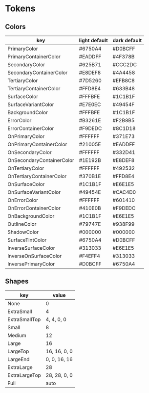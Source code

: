 # Tokens



## Colors

| key                       | light default | dark default |
| ------------------------- | ------------- | ------------ |
| PrimaryColor              | #6750A4       | #D0BCFF      |
| PrimaryContainerColor     | #EADDFF       | #4F378B      |
| SecondaryColor            | #625B71       | #CCC2DC      |
| SecondaryContainerColor   | #E8DEF8       | #4A4458      |
| TertiaryColor             | #7D5260       | #EFB8C8      |
| TertiaryContainerColor    | #FFD8E4       | #633B48      |
| SurfaceColor              | #FFFBFE       | #1C1B1F      |
| SurfaceVariantColor       | #E7E0EC       | #49454F      |
| BackgroundColor           | #FFFBFE       | #1C1B1F      |
| ErrorColor                | #B3261E       | #F2B8B5      |
| ErrorContainerColor       | #F9DEDC       | #8C1D18      |
| OnPrimaryColor            | #FFFFFF       | #371E73      |
| OnPrimaryContainerColor   | #21005E       | #EADDFF      |
| OnSecondaryColor          | #FFFFFF       | #332D41      |
| OnSecondaryContainerColor | #1E192B       | #E8DEF8      |
| OnTertiaryColor           | #FFFFFF       | #492532      |
| OnTertiaryContainerColor  | #370B1E       | #FFD8E4      |
| OnSurfaceColor            | #1C1B1F       | #E6E1E5      |
| OnSurfaceVariantColor     | #49454E       | #CAC4D0      |
| OnErrorColor              | #FFFFFF       | #601410      |
| OnErrorContainerColor     | #410E0B       | #F9DEDC      |
| OnBackgroundColor         | #1C1B1F       | #E6E1E5      |
| OutlineColor              | #79747E       | #938F99      |
| ShadowColor               | #000000       | #000000      |
| SurfaceTintColor          | #6750A4       | #D0BCFF      |
| InverseSurfaceColor       | #313033       | #E6E1E5      |
| InverseOnSurfaceColor     | #F4EFF4       | #313033      |
| InversePrimaryColor       | #D0BCFF       | #6750A4      |



## Shapes

| key           | value        |
| ------------- | ------------ |
| None          | 0            |
| ExtraSmall    | 4            |
| ExtraSmallTop | 4, 4, 0, 0   |
| Small         | 8            |
| Medium        | 12           |
| Large         | 16           |
| LargeTop      | 16, 16, 0, 0 |
| LargeEnd      | 0, 0, 16, 16 |
| ExtraLarge    | 28           |
| ExtraLargeTop | 28, 28, 0, 0 |
| Full          | auto         |


